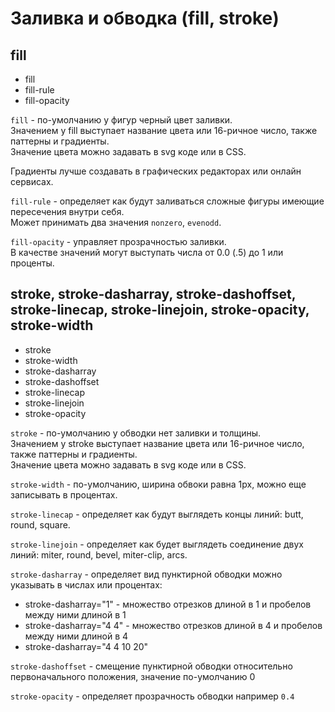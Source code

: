 # Заливка и обводка (fill, stroke)

## fill
- fill
- fill-rule
- fill-opacity

`fill` - по-умолчанию у фигур черный цвет заливки.  
Значением у fill выступает название цвета или 16-ричное число, также паттерны и градиенты.  
Значение цвета можно задавать в svg коде или в CSS.

Градиенты лучше создавать в графических редакторах или онлайн сервисах.

`fill-rule` - определяет как будут заливаться сложные фигуры имеющие пересечения внутри себя.  
Может принимать два значения `nonzero`, `evenodd`.

`fill-opacity` - управляет прозрачностью заливки.  
В качестве значений могут выступать числа от 0.0 (.5) до 1 или проценты.


## stroke, stroke-dasharray, stroke-dashoffset, stroke-linecap, stroke-linejoin, stroke-opacity, stroke-width
- stroke
- stroke-width
- stroke-dasharray
- stroke-dashoffset
- stroke-linecap
- stroke-linejoin
- stroke-opacity

`stroke` - по-умолчанию у обводки нет заливки и толщины.  
Значением у stroke выступает название цвета или 16-ричное число, также паттерны и градиенты.  
Значение цвета можно задавать в svg коде или в CSS.  

`stroke-width` - по-умолчанию, ширина обвоки равна 1px, можно еще записывать в процентах.

`stroke-linecap` - определяет как будут выглядеть концы линий: butt, round, square.

`stroke-linejoin` - определяет как будет выглядеть соединение двух линий: miter, round, bevel, miter-clip, arcs.

`stroke-dasharray` - определяет вид пунктирной обводки можно указывать в числах или процентах:
  - stroke-dasharray="1" - множество отрезков длиной в 1 и пробелов между ними длиной в 1
  - stroke-dasharray="4 4" - множество отрезков длиной в 4 и пробелов между ними длиной в 4
  - stroke-dasharray="4 4 10 20"

`stroke-dashoffset` - смещение пунктирной обводки относительно первоначального положения, значение по-умолчанию 0

`stroke-opacity` - определяет прозрачность обводки например `0.4`
